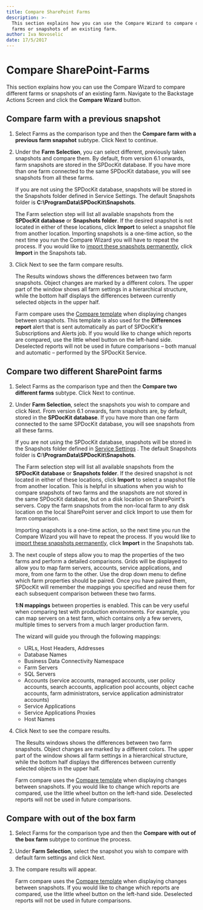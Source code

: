 ```yaml
---
title: Compare SharePoint Farms
description: >-
  This section explains how you can use the Compare Wizard to compare different
  farms or snapshots of an existing farm.
author: Iva Novoselic
date: 17/5/2017
---
```


# Compare SharePoint-Farms

This section explains how you can use the Compare Wizard to compare different farms or snapshots of an existing farm. Navigate to the Backstage Actions Screen and click the **Compare Wizard** button.

## Compare farm with a previous snapshot

1. Select Farms as the comparison type and then the **Compare farm with a previous farm snapshot** subtype. Click Next to continue.
2. Under the **Farm Selection**, you can select different, previously taken snapshots and compare them. By default, from version 6.1 onwards, farm snapshots are stored in the SPDocKit database. If you have more than one farm connected to the same SPDocKit database, you will see snapshots from all these farms.

   If you are not using the SPDocKit database, snapshots will be stored in the Snapshots folder defined in Service Settings. The default Snapshots folder is **C:\ProgramData\SPDocKit\Snapshots**.

   The Farm selection step will list all available snapshots from the **SPDocKit database** or **Snapshots folder**. If the desired snapshot is not located in either of these locations, click **Import** to select a snapshot file from another location. Importing snapshots is a one-time action, so the next time you run the Compare Wizard you will have to repeat the process. If you would like to [import these snapshots permanently](https://github.com/SysKitTeam/docs-spdockit/tree/b3a68162cc031e20fb6d0e2432de8a1fe323748f/how-to/get-to-know-spdockit/snapshots-screen.md), click **Import** in the Snapshots tab.

3. Click Next to see the farm compare results.

   The Results windows shows the differences between two farm snapshots. Object changes are marked by a different colors. The upper part of the window shows all farm settings in a hierarchical structure, while the bottom half displays the differences between currently selected objects in the upper half.

   Farm compare uses the [Compare template](https://github.com/SysKitTeam/docs-spdockit/tree/b3a68162cc031e20fb6d0e2432de8a1fe323748f/how-to/get-to-know-spdockit/backstage-screen/options-wizard/README.md#compare.md) when displaying changes between snapshots. This template is also used for the **Differences report** alert that is sent automatically as part of SPDocKit's Subscriptions and Alerts job. If you would like to change which reports are compared, use the little wheel button on the left-hand side. Deselected reports will not be used in future comparisons – both manual and automatic – performed by the SPDocKit Service.

## Compare two different SharePoint farms

1. Select Farms as the comparison type and then the **Compare two different farms** subtype. Click Next to continue.
2. Under **Farm Selection**, select the snapshots you wish to compare and click Next. From version 6.1 onwards, farm snapshots are, by default, stored in the **SPDocKit database**. If you have more than one farm connected to the same SPDocKit database, you will see snapshots from all these farms.

   If you are not using the SPDocKit database, snapshots will be stored in the Snapshots folder defined in [Service Settings](https://github.com/SysKitTeam/docs-spdockit/tree/b3a68162cc031e20fb6d0e2432de8a1fe323748f/how-to/get-to-know-spdockit/backstage-screen/options-wizard/README.md#service-settings.md) . The default Snapshots folder is **C:\ProgramData\SPDocKit\Snapshots**.

   The Farm selection step will list all available snapshots from the **SPDocKit database** or **Snapshots folder**. If the desired snapshot is not located in either of these locations, click **Import** to select a snapshot file from another location. This is helpful in situations when you wish to compare snapshots of two farms and the snapshots are not stored in the same SPDocKit database, but on a disk location on SharePoint's servers. Copy the farm snapshots from the non-local farm to any disk location on the local SharePoint server and click Import to use them for farm comparison.

   Importing snapshots is a one-time action, so the next time you run the Compare Wizard you will have to repeat the process. If you would like to [import these snapshots permanently](https://github.com/SysKitTeam/docs-spdockit/tree/b3a68162cc031e20fb6d0e2432de8a1fe323748f/how-to/get-to-know-spdockit/snapshots-screen.md), click **Import** in the Snapshots tab.

3. The next couple of steps allow you to map the properties of the two farms and perform a detailed comparisons. Grids will be displayed to allow you to map farm servers, accounts, service applications, and more, from one farm to the other. Use the drop down menu to define which farm properties should be paired. Once you have paired them, SPDocKit will remember the mappings you specified and reuse them for each subsequent comparison between these two farms.

   **1:N mappings** between properties is enabled. This can be very useful when comparing test with production environments. For example, you can map servers on a test farm, which contains only a few servers, multiple times to servers from a much larger production farm.

   The wizard will guide you through the following mappings:

   * URLs, Host Headers, Addresses
   * Database Names
   * Business Data Connectivity Namespace
   * Farm Servers
   * SQL Servers
   * Accounts \(service accounts, managed accounts, user policy accounts, search accounts, application pool accounts, object cache accounts, farm administrators, service application administrator accounts\)
   * Service Applications
   * Service Applications Proxies
   * Host Names

4. Click Next to see the compare results.

   The Results windows shows the differences between two farm snapshots. Object changes are marked by a different colors. The upper part of the window shows all farm settings in a hierarchical structure, while the bottom half displays the differences between currently selected objects in the upper half.

   Farm compare uses the [Compare template](https://github.com/SysKitTeam/docs-spdockit/tree/b3a68162cc031e20fb6d0e2432de8a1fe323748f/how-to/get-to-know-spdockit/backstage-screen/options-wizard.md) when displaying changes between snapshots. If you would like to change which reports are compared, use the little wheel button on the left-hand side. Deselected reports will not be used in future comparisons.

## Compare with out of the box farm

1. Select Farms for the comparison type and then the **Compare with out of the box farm** subtype to continue the process.
2. Under **Farm Selection**, select the snapshot you wish to compare with default farm settings and click Next.
3. The compare results will appear.

   Farm compare uses the [Compare template](https://github.com/SysKitTeam/docs-spdockit/tree/b3a68162cc031e20fb6d0e2432de8a1fe323748f/how-to/get-to-know-spdockit/backstage-screen/options-wizard.md) when displaying changes between snapshots. If you would like to change which reports are compared, use the little wheel button on the left-hand side. Deselected reports will not be used in future comparisons.

